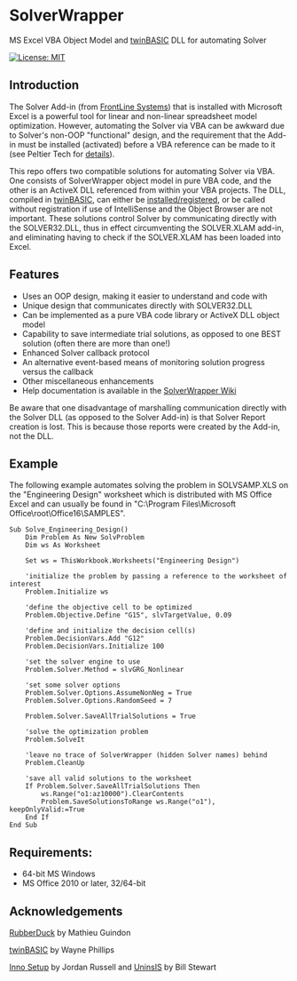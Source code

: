 # SolverWrapper
MS Excel VBA Object Model and [twinBASIC](https://twinbasic.com/preview.html) DLL for automating Solver

[![License: MIT](https://img.shields.io/badge/License-MIT-yellow.svg)](https://opensource.org/licenses/MIT)

## Introduction

The Solver Add-in (from [FrontLine Systems](https://www.solver.com/)) that is installed with Microsoft Excel is a powerful tool for linear and non-linear spreadsheet model optimization. However, automating the Solver via VBA can be awkward due to Solver's non-OOP "functional" design, and the requirement that the Add-in must be installed (activated) before a VBA reference can be made to it (see Peltier Tech for [details](https://peltiertech.com/Excel/SolverVBA.html)).

This repo offers two compatible solutions for automating Solver via VBA. One consists of SolverWrapper object model in pure VBA code, and the other is an ActiveX DLL referenced from within your VBA projects. The DLL, compiled in [twinBASIC](https://twinbasic.com/preview.html), can either be [installed/registered](https://github.com/GCuser99/SolverWrapper/tree/main/dist), or be called without registration if use of IntelliSense and the Object Browser are not important. These solutions control Solver by communicating directly with the SOLVER32.DLL, thus in effect circumventing the SOLVER.XLAM add-in, and eliminating having to check if the SOLVER.XLAM has been loaded into Excel. 

## Features

- Uses an OOP design, making it easier to understand and code with
- Unique design that communicates directly with SOLVER32.DLL
- Can be implemented as a pure VBA code library or ActiveX DLL object model
- Capability to save intermediate trial solutions, as opposed to one BEST solution (often there are more than one!)
- Enhanced Solver callback protocol
- An alternative event-based means of monitoring solution progress versus the callback
- Other miscellaneous enhancements
- Help documentation is available in the [SolverWrapper Wiki](https://github.com/GCuser99/SolverWrapper/wiki)

Be aware that one disadvantage of marshalling communication directly with the Solver DLL (as opposed to the Solver Add-in) is that Solver Report creation is lost. This is because those reports were created by the Add-in, not the DLL.

## Example

The following example automates solving the problem in SOLVSAMP.XLS on the "Engineering Design" worksheet which is distributed with MS Office Excel and can usually be found in "C:\Program Files\Microsoft Office\root\Office16\SAMPLES".

```vba
Sub Solve_Engineering_Design()
    Dim Problem As New SolvProblem
    Dim ws As Worksheet
    
    Set ws = ThisWorkbook.Worksheets("Engineering Design")

    'initialize the problem by passing a reference to the worksheet of interest
    Problem.Initialize ws
    
    'define the objective cell to be optimized
    Problem.Objective.Define "G15", slvTargetValue, 0.09

    'define and initialize the decision cell(s)
    Problem.DecisionVars.Add "G12"
    Problem.DecisionVars.Initialize 100

    'set the solver engine to use
    Problem.Solver.Method = slvGRG_Nonlinear

    'set some solver options
    Problem.Solver.Options.AssumeNonNeg = True
    Problem.Solver.Options.RandomSeed = 7
    
    Problem.Solver.SaveAllTrialSolutions = True

    'solve the optimization problem
    Problem.SolveIt
    
    'leave no trace of SolverWrapper (hidden Solver names) behind
    Problem.CleanUp

    'save all valid solutions to the worksheet 
    If Problem.Solver.SaveAllTrialSolutions Then
        ws.Range("o1:az10000").ClearContents
        Problem.SaveSolutionsToRange ws.Range("o1"), keepOnlyValid:=True
    End If
End Sub
```

## Requirements:

- 64-bit MS Windows
- MS Office 2010 or later, 32/64-bit

## Acknowledgements

[RubberDuck](https://rubberduckvba.com/) by Mathieu Guindon

[twinBASIC](https://twinbasic.com/preview.html) by Wayne Phillips

[Inno Setup](https://jrsoftware.org/isinfo.php) by Jordan Russell and [UninsIS](https://github.com/Bill-Stewart/UninsIS) by Bill Stewart


 

   
